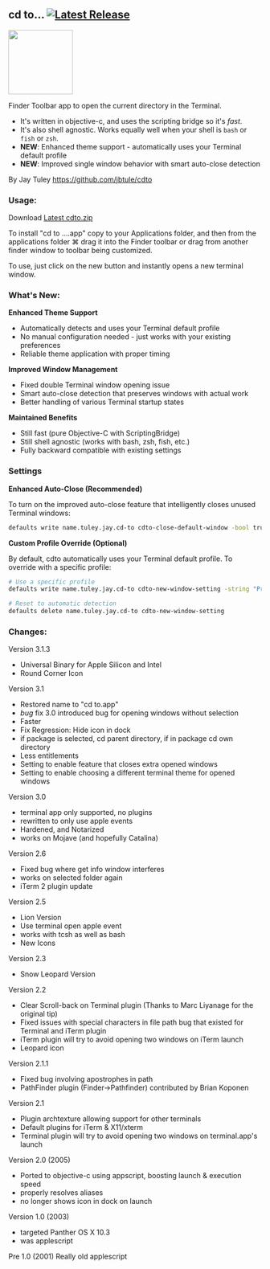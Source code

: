 ## cd to... [![Latest Release](https://img.shields.io/github/release/jbtule/cdto.svg)](https://github.com/jbtule/cdto/releases/latest)
<img src="https://raw.github.com/jbtule/cdto/master/graphics/lion.png" height="128px" width="128px" />

Finder Toolbar app to open the current directory in the Terminal.

 * It's written in objective-c, and uses the scripting bridge so it's *fast*.
 * It's also shell agnostic. Works equally well when your shell is `bash` or `fish` or `zsh`.
 * **NEW**: Enhanced theme support - automatically uses your Terminal default profile
 * **NEW**: Improved single window behavior with smart auto-close detection

By Jay Tuley
https://github.com/jbtule/cdto

### Usage:

Download [Latest cdto.zip](https://github.com/jbtule/cdto/releases/latest)

To install "cd to ....app" copy to your Applications folder, and then from the applications folder ⌘ drag it into the Finder toolbar or drag from another finder window to toolbar being customized.

To use, just click on the new button and instantly opens a new terminal window.

### What's New:

**Enhanced Theme Support**
- Automatically detects and uses your Terminal default profile
- No manual configuration needed - just works with your existing preferences
- Reliable theme application with proper timing

**Improved Window Management**
- Fixed double Terminal window opening issue
- Smart auto-close detection that preserves windows with actual work
- Better handling of various Terminal startup states

**Maintained Benefits**
- Still fast (pure Objective-C with ScriptingBridge)
- Still shell agnostic (works with bash, zsh, fish, etc.)
- Fully backward compatible with existing settings

### Settings

**Enhanced Auto-Close (Recommended)**

To turn on the improved auto-close feature that intelligently closes unused Terminal windows:

```bash
defaults write name.tuley.jay.cd-to cdto-close-default-window -bool true
```

**Custom Profile Override (Optional)**

By default, cdto automatically uses your Terminal default profile. To override with a specific profile:

```bash
# Use a specific profile
defaults write name.tuley.jay.cd-to cdto-new-window-setting -string "Pro"

# Reset to automatic detection
defaults delete name.tuley.jay.cd-to cdto-new-window-setting
```




### Changes:

Version 3.1.3
 * Universal Binary for Apple Silicon and Intel
 * Round Corner Icon

Version 3.1
 * Restored name to "cd to.app"
 * *bug* fix 3.0 introduced bug for opening windows without selection
 * Faster
 * Fix Regression: Hide icon in dock
 * if package is selected, cd parent directory, if in package cd own directory
 * Less entitlements
 * Setting to enable feature that closes extra opened windows
 * Setting to enable choosing a different terminal theme for opened windows


Version 3.0
 * terminal app only supported, no plugins
 * rewritten to only use apple events
 * Hardened, and Notarized
 * works on Mojave (and hopefully Catalina)

Version 2.6
 * Fixed bug where get info window interferes
 * works on selected folder again
 * iTerm 2 plugin update

Version 2.5
 * Lion Version
 * Use terminal open apple event
 * works with tcsh as well as bash
 * New Icons

Version 2.3
 * Snow Leopard Version

Version 2.2
 * Clear Scroll-back on Terminal plugin (Thanks to Marc Liyanage for the original tip)
 * Fixed issues with special characters in file path bug that existed for Terminal and iTerm plugin
 * iTerm plugin will try to avoid opening two windows on iTerm launch
 * Leopard icon

Version 2.1.1
 * Fixed bug involving apostrophes in path
 * PathFinder plugin (Finder->Pathfinder) contributed by Brian Koponen

Version 2.1
 * Plugin archtexture allowing support for other terminals
 * Default plugins for iTerm & X11/xterm
 * Terminal plugin will try to avoid opening two windows on terminal.app's launch

Version 2.0 (2005)
 * Ported to objective-c using appscript, boosting launch & execution speed
 * properly resolves aliases
 * no longer shows icon in dock on launch
 
Version 1.0 (2003)
  * targeted Panther OS X 10.3
  * was applescript

Pre 1.0 (2001)
   Really old applescript
